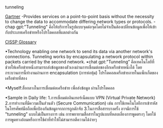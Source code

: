 tunneling


[Gartner](https://www.gartner.com/en/glossary/all-terms)
-Provides services on a point-to-point basis without the necessity to change the data to accommodate differing network types or protocols.
-chap gpt:"Tunneling" คือให้บริการในรูปแบบจุดต่อจุดโดยไม่จำเป็นต้องเปลี่ยนข้อมูลเพื่อให้เข้ากับประเภทเครือข่ายหรือโปรโตคอลที่แตกต่างกัน


[CISSP Glossary](https://csrc.nist.gov/glossary)

•Technology enabling one network to send its data via another network's connections. Tunneling works by encapsulating a network protocol within packets carried by the second network.
•chat gpt:"Tunneling” คือเทคโนโลยีที่ช่วยให้เครือข่ายหนึ่งสามารถส่งข้อมูลของตัวเองผ่านการเชื่อมต่อของอีกเครือข่ายหนึ่งได้ โดยกระบวนการนี้ทำงานผ่านการ encapsulation (การห่อหุ้ม) โปรโตคอลเครือข่ายภายในแพ็กเก็ตของเครือข่ายที่สอง

•Myself:สื่อกลางในการเชื่อมต่อเครือข่าย เพื่อส่งข้อมูล ผ่านโปรโตคอล

•Sample in Daily life:
1.การเชื่อมต่ออินเทอร์เน็ตแบบ VPN (Virtual Private Network)
2.การทำงานที่มีความเป็นส่วนตัว (Secure Communication) เช่น การใช้เทคโนโลยีการเข้ารหัสในโทรศัพท์มือถือเพื่อป้องกันข้อมูลจากการถูกดักจับ
3.ในการสื่อสารบางครั้ง อาจมีการใช้ "tunneling" แบบไม่เป็นทางการ เช่น การพยายามสื่อสารในรูปแบบที่หลบเลี่ยงการพูดตรงๆ โดยใช้การพูดทางอ้อมหรือการใช้คำที่ทำให้ไม่สามารถตีความได้ง่ายๆ
